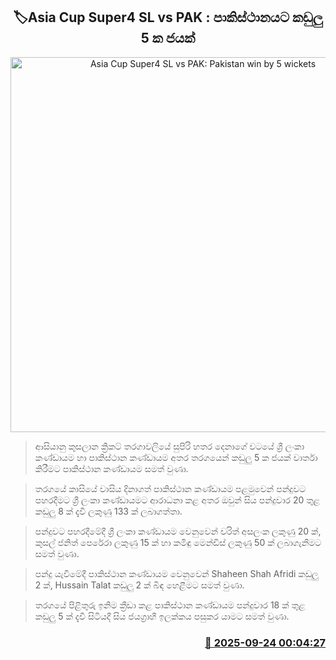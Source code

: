 <p align='center'><b><h2 align='center' title='Asia Cup Super4 SL vs PAK: Pakistan win by 5 wickets'>🏷Asia Cup Super4 SL vs PAK : ‍පාකිස්ථානයට කඩුලු 5 ක ජයක්</h2></b></p>
<p align='center'><img src='https://helakuru.sgp1.cdn.digitaloceanspaces.com/esana/images/lib/asia-cup-sl-vs-ban.jpg' width='600' alt='Asia Cup Super4 SL vs PAK: Pakistan win by 5 wickets'></p>

> ආසියානු කුසලාන ක්‍රිකට් තරගාවලියේ සුපිරි හතර දෙනාගේ වටයේ ශ්‍රී ලංකා කණ්ඩායම හා පාකිස්ථාන කණ්ඩායම අතර තරගයෙන් කඩුලු 5 ක ජයක් වාර්තා කිරීමට පාකිස්ථාන කණ්ඩායම සමත් වුණා.

> තරගයේ කාසියේ වාසිය දිනාගත් පාකිස්ථාන කණ්ඩායම පළමුවෙන් පන්දුවට පහරදීමට ශ්‍රී ලංකා කණ්ඩායමට ආරාධනා කළ අතර ඔවුන් සිය පන්දුවාර 20 තුළ කඩුලු 8 ක් දැවී ලකුණු 133 ක් ලබාගත්තා.

> පන්දුවට පහරදීමේදී ශ්‍රී ලංකා කණ්ඩායම වෙනුවෙන් චරිත් අසලංක ලකුණු 20 ක්, කුසල් ජනිත් පෙරේරා ලකුණු 15 ක් හා කමිඳු මෙන්ඩිස් ලකුණු 50 ක් ලබාගැනීමට සමත් වුණා.

> පන්දු යැවීමේදී පාකිස්ථාන කණ්ඩායම වෙනුවෙන් Shaheen Shah Afridi කඩුලු 2 ක්, Hussain Talat කඩුලු 2 ක් බිඳ හෙළීමට සමත් වුණා.

> තරගයේ පිළිතුරු ඉනිම ක්‍රීඩා කළ පාකිස්ථාන කණ්ඩායම පන්දුවාර 18 ක් තුළ කඩුලු 5 ක් දැවී සිටියදී සිය ජයග්‍රාහී ඉලක්කය පසුකර යාමට සමත් වුණා.



<h3 align='right'><a href='https://www.helakuru.lk/esana/p/113917/'>📅 2025-09-24 00:04:27</a></h3>
